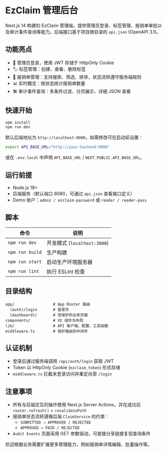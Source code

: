 # EzClaim 管理后台

Next.js 14 构建的 EzClaim 管理端，提供管理员登录、标签管理、报销单审批以及审计事件查询等能力。后端接口基于项目根目录的 `api.json` (OpenAPI 3.1)。

## 功能亮点

- 🔐 管理员登录，使用 JWT 存储于 HttpOnly Cookie
- 🏷️ 标签管理：创建、查看、删除标签
- 💼 报销单管理：支持搜索、筛选、排序，状态流转遵守服务端规则
- 📊 实时概览：按状态统计报销单数量
- 🛠️ 审计事件查询：多条件过滤、分页展示、详细 JSON 查看

## 快速开始

```bash
npm install
npm run dev
```

默认后端地址为 `http://localhost:8080`，如需修改可在启动前设置：

```bash
export API_BASE_URL="http://your-backend:8080"
```

或在 `.env.local` 中声明 `API_BASE_URL` / `NEXT_PUBLIC_API_BASE_URL`。

## 运行前提

- Node.js 18+
- 后端服务（默认端口 8080，可通过 `api.json` 查看接口定义）
- Demo 账户：`admin / ezclaim-password` 或 `reader / reader-pass`

## 脚本

| 命令 | 说明 |
| --- | --- |
| `npm run dev` | 开发模式 (`localhost:3000`) |
| `npm run build` | 生产构建 |
| `npm run start` | 启动生产环境服务器 |
| `npm run lint` | 执行 ESLint 检查 |

## 目录结构

```
app/                 # App Router 路由
  (auth)/login       # 登录页
  (dashboard)/       # 受保护的业务页面
components/          # UI 组件与布局
lib/                 # API 客户端、配置、工具函数
middleware.ts        # 保护路由的中间件
```

## 认证机制

- 登录后通过服务端调用 `/api/auth/login` 获取 JWT
- Token 以 HttpOnly Cookie (`ezclaim_token`) 形式存储
- `middleware.ts` 拦截未登录访问并重定向至 `/login`

## 注意事项

- 所有与后端交互的操作使用 Next.js Server Actions，并在成功后 `router.refresh()` + `revalidatePath`
- 报销单状态流转遵循后端 `ClaimService` 的约束：
  - `SUBMITTED → APPROVED / REJECTED`
  - `APPROVED → PAID / REJECTED`
- `Audit Events` 页面采用 GET 参数驱动，可直接分享链接复现查询条件

欢迎根据业务需要扩展更多管理能力，例如报销单详情编辑、批量操作等。
